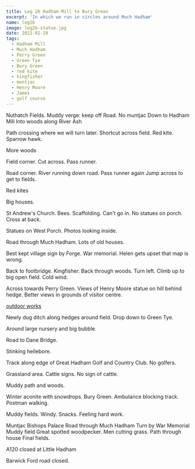 ```yaml
---
title: Leg 26 Hadham Mill to Bury Green
excerpt: 'In which we run in circles around Much Hadham'
name: leg26
image: leg26-statue.jpg
date: 2021-02-20
tags:
  - Hadham Mill
  - Much Hadham
  - Perry Green
  - Green Tye
  - Bury Green
  - red kite
  - kingfisher
  - muntjac
  - Henry Moore
  - James
  - golf course
---
```


Nuthatch
Fields.
Muddy verge: keep off
Road. No muntjac
Down to Hadham Mill
Into woods along River Ash

Path crossing where we will turn later. Shortcut across field.
Red kite. Sparrow hawk.

More woods

Field corner. Cut across. Pass runner.

Road corner. River running down road. Pass runner again Jump across to get to fields.

Red kites

Big houses.

St Andrew's Church. Bees. Scaffolding. Can't go in. No statues on porch. Cross at back.

Statues on West Porch. Photos looking inside.

Road through Much Hadham. Lots of old houses.

Best kept village sign by Forge.
War memorial.
Helen gets upset that map is wrong.

Back to footbridge. Kingfisher. Back through woods. Turn left. Climb up to big open field. Cold wind.

Across towards Perry Green. Views of Henry Moore statue on hill behind hedge. Better views in grounds of visitor centre.

[outdoor works](http://catalogue.henry-moore.org/advancedsearch/Objects/collections%3AOutdoor%20works%20at%20Perry%20Green)

Newly dug ditch along hedges around field. Drop down to Green Tye.

Around large nursery and big bubble.

Road to Dane Bridge.

Stinking hellebore.

Track along edge of Great Hadham Golf and Country Club. No golfers.

Grassland area. Cattle signs. No sign of cattle.

Muddy path and woods.

Winter aconite with snowdrops. Bury Green. Ambulance blocking track. Postman walking.

Muddy fields. Windy. Snacks. Feeling hard work.

Muntjac
Bishops Palace
Road through Much Hadham
Turn by War Memorial
Muddy field
Great spotted woodpecker.
Men cutting grass.
Path through house
Final fields.

A120 closed at Little Hadham

Barwick Ford road closed.
